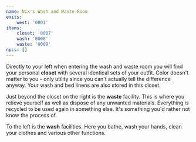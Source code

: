 ```yaml
---
name: Nix's Wash and Waste Room
exits: 
    west: '0001'
items: 
    closet: '0007'
    wash: '0008'
    waste: '0009'
npcs: []
---
```

Directly to your left when entering the wash and waste room you will find your personal **closet** with several identical sets of your outfit.  Color doesn't matter to you - only utility since you can't actually tell the difference anyway.  Your wash and bed linens are also stored in this closet.

Just beyond the closet on the right is the **waste** facility.  This is where you relieve yourself as well as dispose of any unwanted materials.  Everything is recycled to be used again in something else.  It's something you'd rather not know the process of.

To the left is the **wash** facilities.  Here you bathe, wash your hands, clean your clothes and various other functions.

